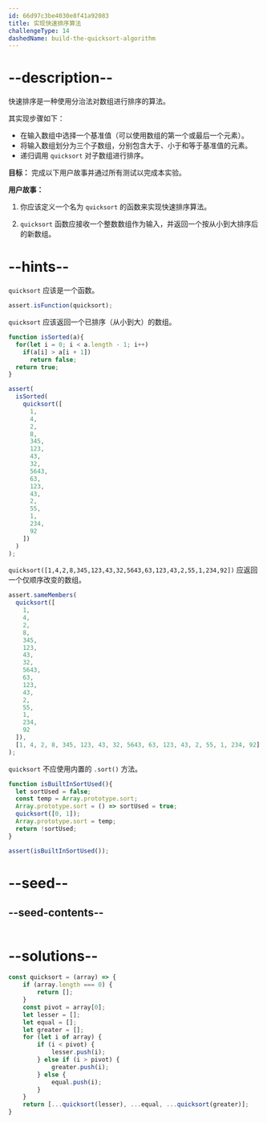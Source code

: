 ```yaml
---
id: 66d97c3be4030e8f41a92083
title: 实现快速排序算法
challengeType: 14
dashedName: build-the-quicksort-algorithm
---
```


# --description--

快速排序是一种使用分治法对数组进行排序的算法。

其实现步骤如下：

- 在输入数组中选择一个基准值（可以使用数组的第一个或最后一个元素）。
- 将输入数组划分为三个子数组，分别包含大于、小于和等于基准值的元素。
- 递归调用 `quicksort` 对子数组进行排序。

**目标：** 完成以下用户故事并通过所有测试以完成本实验。

**用户故事：**

1. 你应该定义一个名为 `quicksort` 的函数来实现快速排序算法。

2. `quicksort` 函数应接收一个整数数组作为输入，并返回一个按从小到大排序后的新数组。

# --hints--

`quicksort` 应该是一个函数。

```js
assert.isFunction(quicksort);
```

`quicksort` 应该返回一个已排序（从小到大）的数组。

```js
function isSorted(a){
  for(let i = 0; i < a.length - 1; i++)
    if(a[i] > a[i + 1])
      return false;
  return true;
}

assert(
  isSorted(
    quicksort([
      1,
      4,
      2,
      8,
      345,
      123,
      43,
      32,
      5643,
      63,
      123,
      43,
      2,
      55,
      1,
      234,
      92
    ])
  )
);
```

`quicksort([1,4,2,8,345,123,43,32,5643,63,123,43,2,55,1,234,92])` 应返回一个仅顺序改变的数组。

```js
assert.sameMembers(
  quicksort([
    1,
    4,
    2,
    8,
    345,
    123,
    43,
    32,
    5643,
    63,
    123,
    43,
    2,
    55,
    1,
    234,
    92
  ]),
  [1, 4, 2, 8, 345, 123, 43, 32, 5643, 63, 123, 43, 2, 55, 1, 234, 92]
);
```

`quicksort` 不应使用内置的 `.sort()` 方法。

```js
function isBuiltInSortUsed(){
  let sortUsed = false;
  const temp = Array.prototype.sort;
  Array.prototype.sort = () => sortUsed = true;
  quicksort([0, 1]);
  Array.prototype.sort = temp;
  return !sortUsed;
}

assert(isBuiltInSortUsed());
```

# --seed--

## --seed-contents--

```js

```

# --solutions--

```js
const quicksort = (array) => {
    if (array.length === 0) {
        return [];
    }
    const pivot = array[0];
    let lesser = [];
    let equal = [];
    let greater = [];
    for (let i of array) {
        if (i < pivot) {
            lesser.push(i);
        } else if (i > pivot) {
            greater.push(i);
        } else {
            equal.push(i);
        }
    }
    return [...quicksort(lesser), ...equal, ...quicksort(greater)];
}
```

